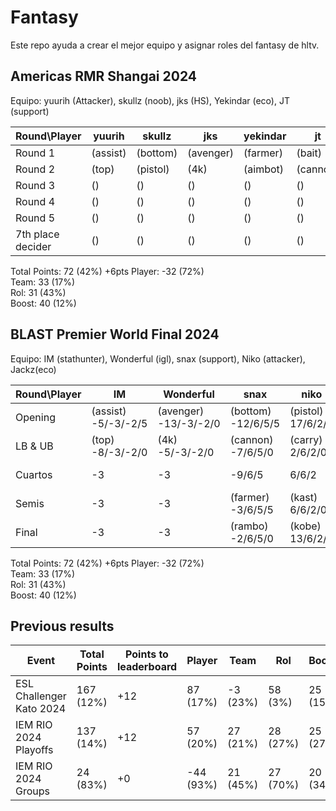 # Fantasy

Este repo ayuda a crear el mejor equipo y asignar roles del fantasy de hltv.  

## Americas RMR Shangai 2024

Equipo: yuurih (Attacker), skullz (noob), jks (HS), Yekindar (eco), JT (support)

| Round\Player | yuurih | skullz | jks | yekindar | jt | Points |
|--------------|---------|-----------|------|------|------|--------|
| Round 1 | (assist) | (bottom) | (avenger) | (farmer) | (bait) |  |
| Round 2 | (top) | (pistol) | (4k) | (aimbot) | (cannon) |  |
| Round 3 | () | () | () | () | () |  |
| Round 4 | () | () | () | () | () |  |
| Round 5 | () | () | () | () | () |  |
| 7th place decider | () | () | () | () | () |  |


Total Points: 72 (42%) +6pts 
Player: -32 (72%)  
Team: 33 (17%)  
Rol: 31 (43%)  
Boost: 40 (12%)

## BLAST Premier World Final 2024

Equipo: IM (stathunter), Wonderful (igl), snax (support), Niko (attacker), Jackz(eco)  

| Round\Player | IM | Wonderful | snax | niko | jackz | Points |
|--------------|---------|-----------|------|------|------|--------|
| Opening | (assist) -5/-3/-2/5 | (avenger) -13/-3/-2/0 | (bottom) -12/6/5/5 | (pistol) 17/6/2/5 | (bait) -14/-3/2/5 | 1 |
| LB & UB | (top) -8/-3/-2/0 | (4k) -5/-3/-2/0 | (cannon) -7/6/5/0 | (carry) 2/6/2/0 | (clutch) -1/6/-2/5 | -1 |
| Cuartos | -3 | -3 | -9/6/5 | 6/6/2 | (saver) 7/6/2/0 | 28 |
| Semis | -3 | -3 | (farmer) -3/6/5/5 | (kast) 6/6/2/0 | (aim bot) -7/-3/2/5 | 18 |
| Final | -3 | -3 | (rambo) -2/6/5/0 | (kobe) 13/6/2/5 | -3 | 26 |

Total Points: 72 (42%) +6pts 
Player: -32 (72%)  
Team: 33 (17%)  
Rol: 31 (43%)  
Boost: 40 (12%)
 
## Previous results

| Event | Total Points | Points to leaderboard | Player | Team | Rol | Booster |
|-------|--------------|----|------|------|-----|---------|
| ESL Challenger Kato 2024 | 167 (12%) | +12 | 87 (17%) | -3 (23%) | 58 (3%) | 25 (15%) |
| IEM RIO 2024 Playoffs | 137 (14%) | +12 | 57 (20%) | 27 (21%) | 28 (27%) | 25 (27%) |
| IEM RIO 2024 Groups | 24 (83%) | +0 | -44 (93%) | 21 (45%) | 27 (70%) | 20 (34%) |
